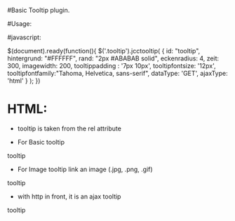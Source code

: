 #Basic Tooltip plugin.

#Usage:

#javascript:

$(document).ready(function(){
        $('.tooltip').jcctooltip(
            {
                id: "tooltip",
                hintergrund: "#FFFFFF",
                rand: "2px #ABABAB solid",
                eckenradius: 4,
                zeit: 300,
                imagewidth: 200,
                tooltippadding : '7px 10px',
                tooltipfontsize: '12px',
                tooltipfontfamily:"Tahoma, Helvetica, sans-serif",
                dataType: 'GET',
                ajaxType: 'html'
            }
        );
})

# HTML:
* tooltip is taken from the rel attribute

* For Basic tooltip 

<a rel="tooltip" class="tooltip">tooltip</a>

* For Image tooltip link an image (.jpg, .png, .gif)

<a rel="image.jpg" class="tooltip">tooltip</a>

* with http in front, it is an ajax tooltip

<a rel="http://ajax.html" class="tooltip">tooltip</a>